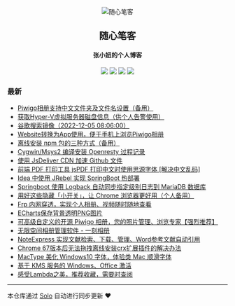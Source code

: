 <p align="center"><img alt="随心笔客" src="favicon.ico"></p><h2 align="center">
随心笔客
</h2>

<h4 align="center">张小妞的个人博客</h4>
<p align="center"><a title="随心笔客" target="_blank" href="https://github.com/zxniuniu/solo-blog"><img src="https://img.shields.io/github/last-commit/zxniuniu/solo-blog.svg?style=flat-square&color=FF9900"></a>
<a title="GitHub repo size in bytes" target="_blank" href="https://github.com/zxniuniu/solo-blog"><img src="https://img.shields.io/github/repo-size/zxniuniu/solo-blog.svg?style=flat-square"></a>
<a title="Solo Version" target="_blank" href="https://github.com/88250/solo/releases"><img src="https://img.shields.io/badge/solo-4.4.0-f1e05a.svg?style=flat-square&color=blueviolet"></a>
<a title="Hits" target="_blank" href="https://github.com/88250/hits"><img src="https://hits.b3log.org/zxniuniu/solo-blog.svg"></a></p>

### 最新

* [Piwigo相册支持中文文件夹及文件名设置（备用）](https://fuyiyi.imdo.co/articles/2022/09/26/1664155266137.html)
* [获取Hyper-V虚拟服务器磁盘信息（供个人告警使用）](https://fuyiyi.imdo.co/articles/2022/09/15/1663172617279.html)
* [谷歌搜索镜像（2022-12-05 08:06:00）](https://fuyiyi.imdo.co/articles/2022/08/23/1661248650852.html)
* [Website转换为App使用，便于手机上浏览Piwigo相册](https://fuyiyi.imdo.co/articles/2022/02/06/1644151968525.html)
* [离线安装 npm 包的三种方式（备用）](https://fuyiyi.imdo.co/articles/2021/06/18/1623991245002.html)
* [Cygwin/Msys2 编译安装 Openresty 过程记录](https://fuyiyi.imdo.co/articles/2021/06/09/1623196383353.html)
* [使用 JsDeliver CDN 加速 Github 文件](https://fuyiyi.imdo.co/articles/2020/12/14/2107906017139.html)
* [前端 PDF 打印工具 jsPDF 打印中文时使用思源字体 [解决中文乱码]](https://fuyiyi.imdo.co/articles/2020/11/29/1606649409005.html)
* [Idea 中使用 JRebel 实现 SpringBoot 热部署](https://fuyiyi.imdo.co/articles/2020/03/26/1585192214841.html)
* [Springboot 使用 Logback 自动同步指定级别日志到 MariaDB 数据库](https://fuyiyi.imdo.co/articles/2020/03/25/1585146340397.html)
* [用好这些隐藏「小开关」，让 Chrome 浏览器更好用（个人备用）](https://fuyiyi.imdo.co/articles/2020/01/07/1578385869281.html)
* [Frp 内网穿透，实现个人相册、视频随时随地查看](https://fuyiyi.imdo.co/articles/2019/12/29/1577603429222.html)
* [ECharts保存背景透明PNG图片](https://fuyiyi.imdo.co/articles/2019/12/23/1577069567682.html)
* [可高级自定义的开源 Piwigo 相册，您的照片管理、浏览专家【强烈推荐】](https://fuyiyi.imdo.co/articles/2019/10/10/1570698539034.html)
* [无限空间相册管理软件 - 一刻相册](https://fuyiyi.imdo.co/articles/2019/10/10/1570675261608.html)
* [NoteExpress 实现文献检索、下载、管理、Word参考文献自动引用](https://fuyiyi.imdo.co/articles/2019/10/09/1570595442064.html)
* [Chrome 67版本后无法拖拽离线安装crx扩展插件的解决办法](https://fuyiyi.imdo.co/articles/2019/08/12/1565575993052.html)
* [MacType 美化 Windows10 字体，体验类 Mac 顺滑字体](https://fuyiyi.imdo.co/articles/2019/08/09/1565314018351.html)
* [基于 KMS 服务的 Windows、Office 激活](https://fuyiyi.imdo.co/articles/2019/07/18/1563456163229.html)
* [感受Lambda之美，推荐收藏，需要时查阅](https://fuyiyi.imdo.co/articles/2019/06/09/1560086633135.html)



---

本仓库通过 [Solo](https://github.com/88250/solo) 自动进行同步更新 ❤️ 